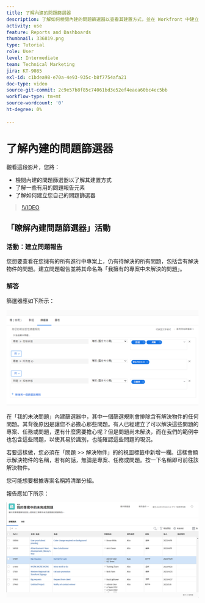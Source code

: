 ```yaml
---
title: 了解內建的問題篩選器
description: 了解如何檢閱內建的問題篩選器以查看其建置方式，並在 Workfront 中建立自己的問題篩選器。
activity: use
feature: Reports and Dashboards
thumbnail: 336819.png
type: Tutorial
role: User
level: Intermediate
team: Technical Marketing
jira: KT-9085
exl-id: c1bdea98-e70a-4e93-935c-b8f7754afa21
doc-type: video
source-git-commit: 2c9e57b8f85c74061bd3e52ef4eaea60bc4ec5bb
workflow-type: tm+mt
source-wordcount: '0'
ht-degree: 0%

---
```


# 了解內建的問題篩選器

觀看這段影片，您將：

* 檢閱內建的問題篩選器以了解其建置方式
* 了解一些有用的問題報告元素
* 了解如何建立您自己的問題篩選器

>[!VIDEO](https://video.tv.adobe.com/v/336819/?quality=12&learn=on)


## 「瞭解內建問題篩選器」活動


### 活動：建立問題報告

您想要查看在您擁有的所有進行中專案上，仍有待解決的所有問題，包括含有解決物件的問題。建立問題報告並將其命名為「我擁有的專案中未解決的問題」。

### 解答

篩選器應如下所示：

![影像顯示建立問題篩選器的畫面](assets/opening-built-in-issue-filters-1.png)

在「我的未決問題」內建篩選器中，其中一個篩選規則會排除含有解決物件的任何問題。其背後原因是讓您不必擔心那些問題。有人已經建立了可以解決這些問題的專案、任務或問題，還有什麼需要擔心呢？但是問題尚未解決，而在我們的範例中也包含這些問題，以使其易於識別，也能確認這些問題的現況。

若要這樣做，您必須在「問題 >> 解決物件」的的視圖標籤中新增一欄。這樣會顯示解決物件的名稱，若有的話，無論是專案、任務或問題。按一下名稱即可前往該解決物件。

您可能想要根據專案名稱將清單分組。

報告應如下所示：

![影像顯示問題報告](assets/opening-built-in-issue-filters-2.png)
